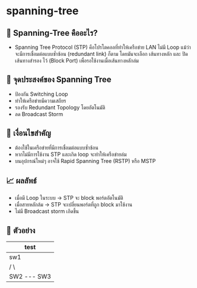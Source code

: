 # spanning-tree
## 🌲 Spanning-Tree คืออะไร?
- Spanning Tree Protocol (STP) คือโปรโตคอลที่ทำให้เครือข่าย LAN ไม่มี Loop แม้ว่าจะมีการเชื่อมต่อแบบซ้ำซ้อน (redundant link) ก็ตาม โดยมันจะเลือก เส้นทางหลัก และ ปิดเส้นทางสำรอง ไว้ (Block Port) เพื่อรอใช้งานเมื่อเส้นทางหลักล่ม

## 🎯 จุดประสงค์ของ Spanning Tree
- ป้องกัน Switching Loop
- ทำให้เครือข่ายมีความเสถียร
- รองรับ Redundant Topology โดยอัตโนมัติ
- ลด Broadcast Storm

## 📌 เงื่อนไขสำคัญ
- ต้องใช้ในเครือข่ายที่มีการเชื่อมต่อแบบซ้ำซ้อน
- หากไม่มีการใช้งาน STP และเกิด loop จะทำให้เครือข่ายล่ม
- บนอุปกรณ์ใหม่ๆ อาจใช้ Rapid Spanning Tree (RSTP) หรือ MSTP

## 📈 ผลลัพธ์
- เมื่อมี Loop ในระบบ → STP จะ block พอร์ตอัตโนมัติ
- เมื่อสายหลักล้ม → STP จะเปลี่ยนพอร์ตที่ถูก block มาใช้งาน
- ไม่มี Broadcast storm เกิดขึ้น

## 🔧 ตัวอย่าง
|    test   |
|-----------|
|    sw1    |
|   /   \   |
|SW2 --- SW3|
